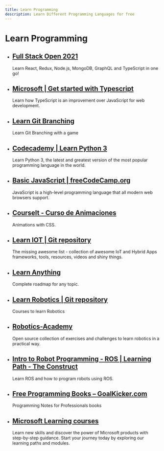 ```yaml
---
title: Learn Programming
description: Learn Different Programming Languages for free
---
```


# Learn Programming

- ## [Full Stack Open 2021](https://fullstackopen.com)
	Learn React, Redux, Node.js, MongoDB, GraphQL and TypeScript in one go!
- ## [Microsoft | Get started with Typescript](https://docs.microsoft.com/en-us/learn/modules/typescript-get-started/)
	Learn how TypeScript is an improvement over JavaScript for web development.
- ## [Learn Git Branching](https://learngitbranching.js.org)
	Learn Git Branching with a game
- ## [Codecademy | Learn Python 3](https://www.codecademy.com/courses/learn-python-3)
	Learn Python 3, the latest and greatest version of the most popular programming language in the world.
- ## [Basic JavaScript | freeCodeCamp.org](https://www.freecodecamp.org/learn/javascript-algorithms-and-data-structures/basic-javascript/)
	JavaScript is a high-level programming language that all modern web browsers support.
- ## [CourseIt - Curso de Animaciones](https://courseit.io/cursos/animaciones)
	Animations with CSS.
- ## [Learn IOT | Git repository](https://github.com/weblancaster/awesome-IoT-hybrid)
	The missing awesome list - collection of awesome IoT and Hybrid Apps frameworks, tools, resources, videos and shiny things.
- ## [Learn Anything](https://learn-anything.xyz/)
	Complete roadmap for any topic.
- ## [Learn Robotics | Git repository](https://github.com/mithi/robotics-coursework)
	Courses to learn Robotics
- ## [Robotics-Academy](https://jderobot.github.io/RoboticsAcademy/)
	Open source collection of exercises and challenges to learn robotics in a practical way.
- ## [Intro to Robot Programming - ROS | Learning Path - The Construct](https://www.theconstructsim.com/intro-to-robot-programming-ros-learning-path/)
	Learn ROS and how to program robots using ROS.
- ## [Free Programming Books – GoalKicker.com](https://books.goalkicker.com/)
	Programming Notes for Professionals books
- ## [Microsoft Learning courses](https://learn.microsoft.com/en-us/training/)
	Learn new skills and discover the power of Microsoft products with step-by-step guidance. Start your journey today by exploring our learning paths and modules.
